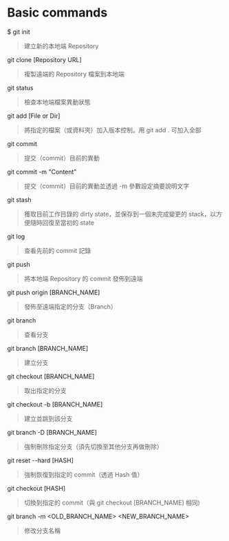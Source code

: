 # Basic commands

$ git init
> 建立新的本地端 Repository

git clone [Repository URL]
> 複製遠端的 Repository 檔案到本地端

git status
> 檢查本地端檔案異動狀態

git add [File or Dir]
> 將指定的檔案（或資料夾）加入版本控制。用 git add . 可加入全部

git commit
> 提交（commit）目前的異動

git commit -m "Content"
> 提交（commit）目前的異動並透過 -m 參數設定摘要說明文字

git stash
> 獲取目前工作目錄的 dirty state，並保存到一個未完成變更的 stack，以方便隨時回復至當初的 state

git log
> 查看先前的 commit 記錄

git push
> 將本地端 Repository 的 commit 發佈到遠端

git push origin [BRANCH_NAME]
> 發佈至遠端指定的分支（Branch）

git branch
> 查看分支

git branch [BRANCH_NAME]
> 建立分支

git checkout [BRANCH_NAME]
> 取出指定的分支

git checkout -b [BRANCH_NAME]
> 建立並跳到該分支

git branch -D [BRANCH_NAME]
> 強制刪除指定分支（須先切換至其他分支再做刪除）

git reset --hard [HASH]
> 強制恢復到指定的 commit（透過 Hash 值）

git checkout [HASH]
> 切換到指定的 commit（與 git checkout [BRANCH_NAME] 相同)

git branch -m <OLD_BRANCH_NAME> <NEW_BRANCH_NAME>
> 修改分支名稱










